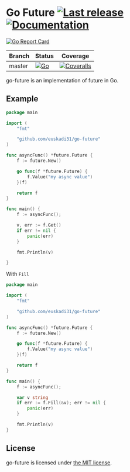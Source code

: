 # Go Future [![Last release](https://img.shields.io/github/release/euskadi31/go-future.svg)](https://github.com/euskadi31/go-future/releases/latest) [![Documentation](https://godoc.org/github.com/euskadi31/go-future?status.svg)](https://godoc.org/github.com/euskadi31/go-future)

[![Go Report Card](https://goreportcard.com/badge/github.com/euskadi31/go-future)](https://goreportcard.com/report/github.com/euskadi31/go-future)

| Branch | Status                                                                                                                                            | Coverage                                                                                                                                       |
| ------ | ------------------------------------------------------------------------------------------------------------------------------------------------- | ---------------------------------------------------------------------------------------------------------------------------------------------- |
| master | [![Go](https://github.com/euskadi31/go-einfo/actions/workflows/go.yml/badge.svg)](https://github.com/euskadi31/go-einfo/actions/workflows/go.yml) | [![Coveralls](https://img.shields.io/coveralls/euskadi31/go-future/master.svg)](https://coveralls.io/github/euskadi31/go-future?branch=master) |

go-future is an implementation of future in Go.

## Example

```go
package main

import (
    "fmt"

    "github.com/euskadi31/go-future"
)

func asyncFunc() *future.Future {
    f := future.New()

    go func(f *future.Future) {
        f.Value("my async value")
    }(f)

    return f
}

func main() {
    f := asyncFunc();

    v, err := f.Get()
    if err != nil {
        panic(err)
    }

    fmt.Println(v)

}
```

With `Fill`

```go
package main

import (
    "fmt"

    "github.com/euskadi31/go-future"
)

func asyncFunc() *future.Future {
    f := future.New()

    go func(f *future.Future) {
        f.Value("my async value")
    }(f)

    return f
}

func main() {
    f := asyncFunc();

    var v string
    if err := f.Fill(&v); err != nil {
        panic(err)
    }

    fmt.Println(v)
}
```

## License

go-future is licensed under [the MIT license](LICENSE.md).

